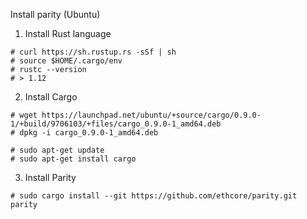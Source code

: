 
Install parity (Ubuntu)

1. Install Rust language
```
# curl https://sh.rustup.rs -sSf | sh
# source $HOME/.cargo/env
# rustc --version
# > 1.12
```


2. Install Cargo
```
# wget https://launchpad.net/ubuntu/+source/cargo/0.9.0-1/+build/9706103/+files/cargo_0.9.0-1_amd64.deb
# dpkg -i cargo_0.9.0-1_amd64.deb

# sudo apt-get update
# sudo apt-get install cargo
```


3. Install Parity
```
# sudo cargo install --git https://github.com/ethcore/parity.git parity
```
